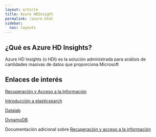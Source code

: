 ```yaml
---
layout: article
title: Azure HDInsight 
permalink: /azure.html
sidebar:
  nav: layouts
---
```

## ¿Qué es Azure HD Insights?
Azure HD Insights (o HDI) es la solución administrada para análisis de cantidades masivas de datos que proporciona Microsoft





## Enlaces de interés

[Recuperación y Acceso a la Información](https://recuperacionaccesoinfo.es/)

[Introducción a elasticsearch](https://recuperacionaccesoinfo.es/els.html)

[Datalab](https://recuperacionaccesoinfo.es/datalab.html)

[DynamoDB](https://recuperacionaccesoinfo.es/els.html)


Documentación adicional sobre [Recuperación y acceso a la información](https://www.recuperacion-acceso-informacion.es/)
